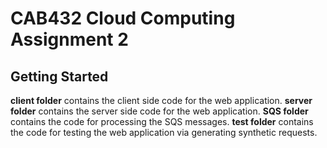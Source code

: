 # CAB432 Cloud Computing Assignment 2

## Getting Started

**client folder** contains the client side code for the web application.
**server folder** contains the server side code for the web application.
**SQS folder** contains the code for processing the SQS messages.
**test folder** contains the code for testing the web application via generating synthetic requests.